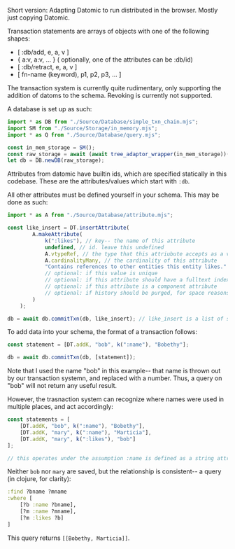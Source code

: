 Short version: Adapting Datomic to run distributed in the browser.
Mostly just copying Datomic.

Transaction statements are arrays of objects with one of the following shapes:
- [ :db/add, e, a, v ]
- { a:v, a:v, ... } ( optionally, one of the attributes can be :db/id)
- [ :db/retract, e, a, v ]
- [ fn-name (keyword), p1, p2, p3, ... ]


The transaction system is currently quite rudimentary, only supporting the addition of datoms to the schema. Revoking is currently not supported.

A database is set up as such:

```javascript
import * as DB from "./Source/Database/simple_txn_chain.mjs";
import SM from "./Source/Storage/in_memory.mjs";
import * as Q from "./Source/Database/query.mjs";

const in_mem_storage = SM();
const raw_storage = await (await tree_adaptor_wrapper(in_mem_storage))();
let db = DB.newDB(raw_storage);
```

Attributes from datomic have builtin ids, which are specified statically in this codebase. These are the attributes/values which start with `:db`.

All other attributes must be defined yourself in your schema. This may be done as such:

```javascript
import * as A from "./Source/Database/attribute.mjs";

const like_insert = DT.insertAttribute(
        A.makeAttribute(
            k(":likes"), // key-- the name of this attribute
            undefined, // id. leave this undefined
            A.vtypeRef, // the type that this attriubute accepts as a value. See attribute.js:20 for options
            A.cardinalityMany, // the cardinality of this attribute
            "Contains references to other entities this entity likes." // documentation for this attribute
            // optional: if this value is unique
            // optional: if this attribute should have a fulltext index
            // optional: if this attribute is a component attribute
            // optional: if history should be purged, for space reasons
        )
    );

db = await db.commitTxn(db, like_insert); // like_insert is a list of statements.
```

To add data into your schema, the format of a transaction follows:

```javascript
const statement = [DT.addK, "bob", k(":name"), "Bobethy"];

db = await db.commitTxn(db, [statement]);
```

Note that I used the name "bob" in this example-- that name is thrown out by our transaction systemn, and replaced with a number. Thus, a query on "bob" will not return any useful result.

However, the trasnaction system can recognize where names were used in multiple places, and act accordingly:

```javascript
const statements = [
    [DT.addK, "bob", k(":name"), "Bobethy"],
    [DT.addK, "mary", k(":name"), "Marticia"],
    [DT.addK, "mary", k(":likes"), "bob"]
];

// this operates under the assumption :name is defined as a string attribute, and :likes is a reference attribute.
```

Neither `bob` nor `mary` are saved, but the relationship is consistent-- a query (in clojure, for clarity):

```clojure
:find ?bname ?mname
:where [
    [?b :name ?bname],
    [?m :name ?mname],
    [?m :likes ?b]
]
```

This query returns `[[Bobethy, Marticia]]`.
